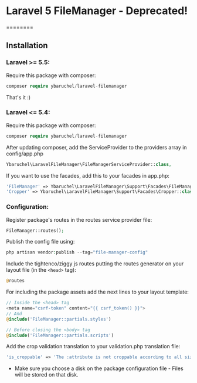 # Laravel 5 FileManager - Deprecated!


========


## Installation

### Laravel >= 5.5:
Require this package with composer:

```php
composer require ybaruchel/laravel-filemanager
```
That's it :)
### Laravel <= 5.4:
Require this package with composer:

```php
composer require ybaruchel/laravel-filemanager
```
After updating composer, add the ServiceProvider to the providers array in config/app.php

```php
Ybaruchel\LaravelFileManager\FileManagerServiceProvider::class,
```
If you want to use the facades, add this to your facades in app.php:

```php
'FileManager' => Ybaruchel\LaravelFileManager\Support\Facades\FileManager::class,
'Cropper' => Ybaruchel\LaravelFileManager\Support\Facades\Cropper::class,
```

### Configuration:
Register package's routes in the routes service provider file:
```php
FileManager::routes();
```

Publish the config file using:
```php
php artisan vendor:publish --tag="file-manager-config"
```

Include the tightenco/ziggy js routes putting the routes generator on your layout file (in the ```<head>``` tag):
```php
@routes
```

For including the package assets add the next lines to your layout template:
```php
// Inside the <head> tag
<meta name="csrf-token" content="{{ csrf_token() }}">
// And
@include('FileManager::partials.styles')

// Before closing the <body> tag
@include('FileManager::partials.scripts')
```

Add the crop validation translation to your validation.php translation file:
```php
'is_croppable' => 'The :attribute is not croppable according to all sizes.',
```

* Make sure you choose a disk on the package configuration file - Files will be stored on that disk.

